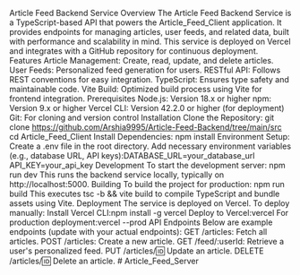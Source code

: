 Article Feed Backend Service Overview The Article Feed Backend Service is a TypeScript-based API that powers the Article_Feed_Client application. It provides endpoints for managing articles, user feeds, and related data, built with performance and scalability in mind. This service is deployed on Vercel and integrates with a GitHub repository for continuous deployment. Features Article Management: Create, read, update, and delete articles. User Feeds: Personalized feed generation for users. RESTful API: Follows REST conventions for easy integration. TypeScript: Ensures type safety and maintainable code. Vite Build: Optimized build process using Vite for frontend integration. Prerequisites Node.js: Version 18.x or higher npm: Version 9.x or higher Vercel CLI: Version 42.2.0 or higher (for deployment) Git: For cloning and version control Installation Clone the Repository: git clone https://github.com/Arshia9995/Article-Feed-Backend/tree/main/src   cd Article_Feed_Client Install Dependencies: npm install Environment Setup: Create a .env file in the root directory. Add necessary environment variables (e.g., database URL, API keys):DATABASE_URL=your_database_url API_KEY=your_api_key Development To start the development server: npm run dev This runs the backend service locally, typically on http://localhost:5000. Building To build the project for production: npm run build This executes tsc -b && vite build to compile TypeScript and bundle assets using Vite. Deployment The service is deployed on Vercel. To deploy manually: Install Vercel CLI:npm install -g vercel Deploy to Vercel:vercel For production deployment:vercel --prod API Endpoints Below are example endpoints (update with your actual endpoints): GET /articles: Fetch all articles. POST /articles: Create a new article. GET /feed/:userId: Retrieve a user's personalized feed. PUT /articles/:id: Update an article. DELETE /articles/:id: Delete an article. # Article_Feed_Server